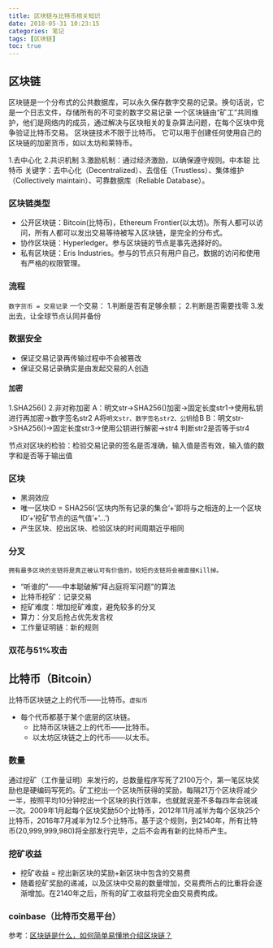 ```yaml
---
title: 区块链与比特币相关知识
date: 2018-05-31 10:23:15
categories: 笔记
tags: [区块链]
toc: true
---
```


## 区块链
区块链是一个分布式的公共数据库，可以永久保存数字交易的记录。换句话说，它是一个日志文件，存储所有的不可变的数字交易记录
一个区块链由“矿工”共同维护，他们是网络内的成员，通过解决与区块相关的复杂算法问题，在每个区块中竞争验证比特币交易。
区块链技术不限于比特币。 它可以用于创建任何使用自己的区块链的加密货币，如以太坊和莱特币。
<!--more-->
1.去中心化
2.共识机制
3.激励机制：通过经济激励，以确保遵守规则。中本聪 比特币
关键字：去中心化（Decentralized）、去信任（Trustless）、集体维护（Collectively maintain）、可靠数据库（Reliable Database）。

### 区块链类型
* 公开区块链：Bitcoin(比特币)，Ethereum Frontier(以太坊)。所有人都可以访问，所有人都可以发出交易等待被写入区块链，是完全的分布式。
* 协作区块链：Hyperledger。参与区块链的节点是事先选择好的。
* 私有区块链：Eris Industries。参与的节点只有用户自己，数据的访问和使用有严格的权限管理。

### 流程
`数字货币 = 交易记录`
一个交易：
1.判断是否有足够余额； 
2.判断是否需要找零
3.发出去，让全球节点认同并备份

### 数据安全
* 保证交易记录再传输过程中不会被篡改
* 保证交易记录确实是由发起交易的人创造

#### 加密
1.SHA256()  2.非对称加密
A：明文str->SHA256()加密->固定长度str1->使用私钥进行再加密->数字签名str2
A将`明文str、数字签名str2、公钥`给B
B：明文str->SHA256()->固定长度str3->使用公钥进行解密->str4
判断str2是否等于str4

节点对区块的检验：检验交易记录的签名是否准确，输入值是否有效，输入值的数字和是否等于输出值

### 区块
* 黑洞效应
* 唯一区块ID = SHA256(‘区块内所有记录的集合’+’即将与之相连的上一个区块ID’+‘挖矿节点的运气值’+’…’)
* 产生区块、挖出区块、检验区块的时间周期近乎相同

### 分叉
`拥有最多区块的支链将是真正被认可有价值的，较短的支链将会被直接Kill掉。`
* “听谁的”——中本聪破解“拜占庭将军问题”的算法
* 比特币挖矿：记录交易
* 挖矿难度：增加挖矿难度，避免较多的分叉
* 算力：分叉后抢占优先发言权
* 工作量证明链：新的规则

### 双花与51%攻击

## 比特币（Bitcoin）
比特币区块链之上的代币——比特币。`虚拟币`
* 每个代币都基于某个底层的区块链。
    + 比特币区块链之上的代币——比特币。
    + 以太坊区块链之上的代币——以太币。
### 数量
通过挖矿（工作量证明）来发行的，总数量程序写死了2100万个，第一笔区块奖励也是硬编码写死的。矿工挖出一个区块所获得的奖励，每隔21万个区块将减少一半，按照平均10分钟挖出一个区块的执行效率，也就就说差不多每四年会锐减一次。2009年1月起每个区块奖励50个比特币，2012年11月减半为每个区块25个比特币，2016年7月减半为12.5个比特币。基于这个规则，到2140年，所有比特币(20,999,999,980)将全部发行完毕，之后不会再有新的比特币产生。

### 挖矿收益
* 挖矿收益 = 挖出新区块的奖励+新区块中包含的交易费
* 随着挖矿奖励的递减，以及区块中交易的数量增加，交易费所占的比重将会逐渐增加。在2140年之后，所有的矿工收益将完全由交易费构成。

### coinbase（比特币交易平台）


参考：[区块链是什么，如何简单易懂地介绍区块链？](https://www.zhihu.com/question/37290469)
